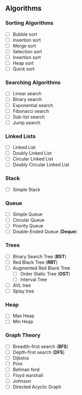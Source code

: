 ## Algorithms

### **Sorting Algorithms**
- [ ] Bubble sort
- [ ] Insertion sort
- [ ] Merge sort
- [ ] Selection sort
- [ ] Insertion sort
- [ ] Heap sort
- [ ] Quick sort

### **Searching Algorithms**
- [ ] Linear search
- [ ] Binary search
- [ ] Exponential search
- [ ] Fibonacci search
- [ ] Sub-list search
- [ ] Jump search

### **Linked Lists**
- [ ] Linked List
- [ ] Doubly Linked List
- [ ] Circular Linked List
- [ ] Doubly Circular Linked List
### **Stack**
- [ ] Simple Stack
### **Queue**
- [ ] Simple Queue
- [ ] Circular Queue
- [ ] Priority Queue
- [ ] Double-Ended Queue (**Deque**)
### **Trees**
- [ ] Binary Search Tree (**BST**)
- [ ] Red Black Tree (**RBT**)
- [ ] Augmented Red Black Tree
    - [ ] Order Static Tree (**OST**)
    - [ ] Interval Tree
- [ ] AVL tree
- [ ] Splay tree
### **Heap**
- [ ] Max Heap
- [ ] Min Heap
### **Graph Theory**
- [ ] Breadth-first search (**BFS**)
- [ ] Depth-first search (**DFS**)
- [ ] Dijkstra
- [ ] Prim
- [ ] Bellman ford
- [ ] Floyd warshall
- [ ] Johnson
- [ ] Directed Acyclic Graph